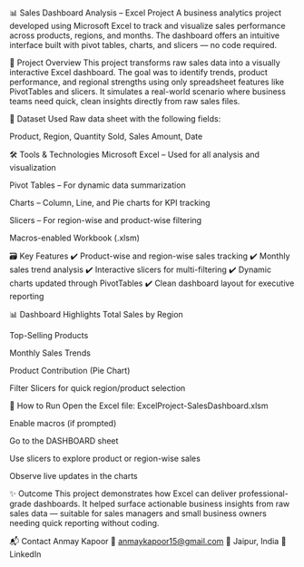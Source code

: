 📊 Sales Dashboard Analysis – Excel Project
A business analytics project developed using Microsoft Excel to track and visualize sales performance across products, regions, and months. The dashboard offers an intuitive interface built with pivot tables, charts, and slicers — no code required.

📌 Project Overview
This project transforms raw sales data into a visually interactive Excel dashboard. The goal was to identify trends, product performance, and regional strengths using only spreadsheet features like PivotTables and slicers. It simulates a real-world scenario where business teams need quick, clean insights directly from raw sales files.

🧩 Dataset Used
Raw data sheet with the following fields:

Product, Region, Quantity Sold, Sales Amount, Date

🛠️ Tools & Technologies
Microsoft Excel – Used for all analysis and visualization

Pivot Tables – For dynamic data summarization

Charts – Column, Line, and Pie charts for KPI tracking

Slicers – For region-wise and product-wise filtering

Macros-enabled Workbook (.xlsm)

🗃️ Key Features
✔️ Product-wise and region-wise sales tracking
✔️ Monthly sales trend analysis
✔️ Interactive slicers for multi-filtering
✔️ Dynamic charts updated through PivotTables
✔️ Clean dashboard layout for executive reporting

📊 Dashboard Highlights
Total Sales by Region

Top-Selling Products

Monthly Sales Trends

Product Contribution (Pie Chart)

Filter Slicers for quick region/product selection

🚀 How to Run
Open the Excel file: ExcelProject-SalesDashboard.xlsm

Enable macros (if prompted)

Go to the DASHBOARD sheet

Use slicers to explore product or region-wise sales

Observe live updates in the charts

✨ Outcome
This project demonstrates how Excel can deliver professional-grade dashboards. It helped surface actionable business insights from raw sales data — suitable for sales managers and small business owners needing quick reporting without coding.

📬 Contact
Anmay Kapoor
📧 anmaykapoor15@gmail.com
📍 Jaipur, India
🔗 LinkedIn
